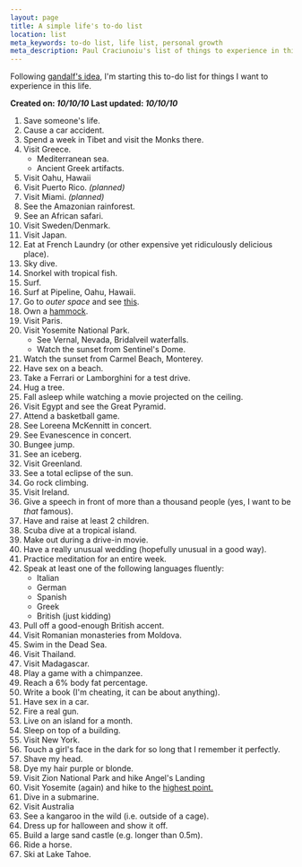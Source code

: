 ```yaml
---
layout: page
title: A simple life's to-do list
location: list
meta_keywords: to-do list, life list, personal growth
meta_description: Paul Craciunoiu's list of things to experience in this life.
---
```


Following [gandalf's idea](http://diary.braniecki.net/2009/02/13/150-things-to-do-before-you-turn-30/), I'm starting this to-do list for things I want to experience in this life.

__Created on: _10/10/10___
__Last updated: _10/10/10___

1. Save someone's life.
1. <span class="done">Cause a car accident.</span>
1. Spend a week in Tibet and visit the Monks there.
1. Visit Greece.
	* Mediterranean sea.
	* Ancient Greek artifacts.
1. <span class="done">Visit Oahu, Hawaii</span>
1. Visit Puerto Rico. _(planned)_
1. Visit Miami. _(planned)_
1. See the Amazonian rainforest.
1. See an African safari.
1. Visit Sweden/Denmark.
1. Visit Japan.
1. Eat at French Laundry (or other expensive yet ridiculously delicious place).
1. <span class="done">Sky dive.</span>
1. <span class="done">Snorkel with tropical fish.</span>
1. <span class="done">Surf.</span>
1. Surf at Pipeline, Oahu, Hawaii.
1. Go to _outer space_ and see [this](http://www.astronomic.ro/wp-content/uploads/2010/06/eso1027a.jpg).
1. Own a [hammock](http://en.wikipedia.org/wiki/Hammock).
1. <span class="done">Visit Paris.</span>
1. <span class="done">Visit Yosemite National Park.</span>
	* <span class="done">See Vernal, Nevada, Bridalveil waterfalls.</span>
	* <span class="done">Watch the sunset from Sentinel's Dome.</span>
1. <span class="done">Watch the sunset from Carmel Beach, Monterey.</span>
1. Have sex on a beach.
1. Take a Ferrari or Lamborghini for a test drive.
1. <span class="done">Hug a tree.</span>
1. Fall asleep while watching a movie projected on the ceiling.
1. Visit Egypt and see the Great Pyramid.
1. Attend a basketball game.
1. See Loreena McKennitt in concert.
1. <span class="done">See Evanescence in concert.</span>
1. Bungee jump.
1. See an iceberg.
1. Visit Greenland.
1. <span class="done">See a total eclipse of the sun.</span>
1. Go rock climbing.
1. Visit Ireland.
1. Give a speech in front of more than a thousand people (yes, I want to be _that_ famous).
1. Have and raise at least 2 children.
1. Scuba dive at a tropical island.
1. Make out during a drive-in movie.
1. Have a really unusual wedding (hopefully unusual in a good way).
1. Practice meditation for an entire week.
1. Speak at least one of the following languages fluently:
	* Italian
	* German
	* Spanish
	* Greek
	* British (just kidding)
1. Pull off a good-enough British accent.
1. Visit Romanian monasteries from Moldova.
1. Swim in the Dead Sea.
1. Visit Thailand.
1. Visit Madagascar.
1. Play a game with a chimpanzee.
1. Reach a 6% body fat percentage.
1. Write a book (I'm cheating, it can be about anything).
1. <span class="done">Have sex in a car.</span>
1. Fire a real gun.
1. Live on an island for a month.
1. Sleep on top of a building.
1. Visit New York.
1. <span class="done">Touch a girl's face in the dark for so long that I remember it perfectly.</span>
1. Shave my head.
1. Dye my hair purple or blonde.
1. Visit Zion National Park and hike Angel's Landing
1. Visit Yosemite (again) and hike to the [highest point.](http://en.wikipedia.org/wiki/Mount_Lyell_%28California%29)
1. Dive in a submarine.
1. Visit Australia
1. See a kangaroo in the wild (i.e. outside of a cage).
1. Dress up for halloween and show it off.
1. Build a large sand castle (e.g. longer than 0.5m).
1. Ride a horse.
1. Ski at Lake Tahoe.

